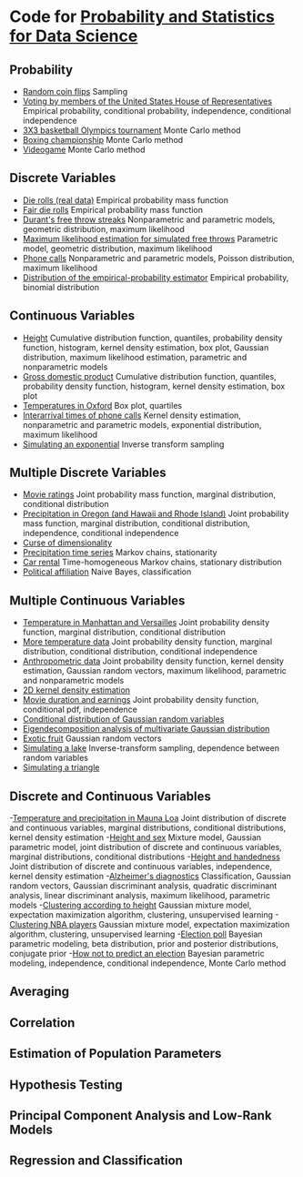 # Code for [Probability and Statistics for Data Science](https://www.ps4ds.net/) 

## Probability

  - [Random coin flips](https://github.com/cfgranda/ps4ds/blob/main/probability/random_coin_flips_table.ipynb) Sampling
  - [Voting by members of the United States House of Representatives](https://github.com/cfgranda/ps4ds/blob/main/probability/US_congress_votes.ipynb)
    Empirical probability, conditional probability, independence, conditional independence
  - [3X3 basketball Olympics tournament](https://github.com/cfgranda/ps4ds/blob/main/probability/olympics_3x3_basketball.ipynb) Monte Carlo method
  - [Boxing championship](https://github.com/cfgranda/ps4ds/blob/main/probability/boxing_championship_exercise.ipynb) Monte Carlo method
  - [Videogame](https://github.com/cfgranda/ps4ds/blob/main/probability/videogame_exercise.ipynb) Monte Carlo method

## Discrete Variables

  - [Die rolls (real data)](https://github.com/cfgranda/ps4ds/blob/main/discrete_variables/die_histogram.ipynb) Empirical probability mass function
  - [Fair die rolls](https://github.com/cfgranda/ps4ds/blob/main/discrete_variables/fair_die.ipynb) Empirical probability mass function
  - [Durant's free throw streaks](https://github.com/cfgranda/ps4ds/blob/main/discrete_variables/free_throw_streaks_Durant.ipynb) Nonparametric and parametric models, geometric distribution, maximum likelihood
  - [Maximum likelihood estimation for simulated free throws](https://github.com/cfgranda/ps4ds/blob/main/discrete_variables/simulated_free_throws_maximum_likelihood.ipynb) Parametric model, geometric distribution, maximum likelihood
  - [Phone calls](https://github.com/cfgranda/ps4ds/blob/main/discrete_variables/call_center_parametric_vs_nonparametric_models.ipynb) Nonparametric and parametric models, Poisson distribution, maximum likelihood
  - [Distribution of the empirical-probability estimator](https://github.com/cfgranda/ps4ds/blob/main/discrete_variables/empirical_probability_distribution.ipynb) Empirical probability, binomial distribution

## Continuous Variables

  - [Height](https://github.com/cfgranda/ps4ds/blob/main/continuous_variables/height_distribution.ipynb) Cumulative distribution function, quantiles, probability density function, histogram, kernel density estimation, box plot, Gaussian distribution, maximum likelihood estimation, parametric and nonparametric models
  - [Gross domestic product](https://github.com/cfgranda/ps4ds/blob/main/continuous_variables/gdp.ipynb) Cumulative distribution function, quantiles, probability density function, histogram, kernel density estimation, box plot
  - [Temperatures in Oxford](https://github.com/cfgranda/ps4ds/blob/main/continuous_variables/oxford_temperatures.ipynb) Box plot, quartiles
  - [Interarrival times of phone calls](https://github.com/cfgranda/ps4ds/blob/main/continuous_variables/call_center_interarrival_times.ipynb) Kernel density estimation, nonparametric and parametric models, exponential distribution, maximum likelihood
  - [Simulating an exponential](https://github.com/cfgranda/ps4ds/blob/main/continuous_variables/simulating_an_exponential.ipynb) Inverse transform sampling

## Multiple Discrete Variables

- [Movie ratings](https://github.com/cfgranda/ps4ds/blob/main/multiple_discrete_variables/movie_ratings.ipynb) Joint probability mass function, marginal distribution, conditional distribution 
- [Precipitation in Oregon (and Hawaii and Rhode Island)](https://github.com/cfgranda/ps4ds/blob/main/multiple_discrete_variables/precipitation.ipynb) Joint probability mass function, marginal distribution, conditional distribution, independence, conditional independence
- [Curse of dimensionality](https://github.com/cfgranda/ps4ds/blob/main/multiple_discrete_variables/curse_of_dimensionality.ipynb) 
- [Precipitation time series](https://github.com/cfgranda/ps4ds/blob/main/multiple_discrete_variables/markov_chain_precipitation.ipynb) Markov chains, stationarity
- [Car rental](https://github.com/cfgranda/ps4ds/blob/main/multiple_discrete_variables/car_rental.ipynb) Time-homogeneous Markov chains, stationary distribution
- [Political affiliation](https://github.com/cfgranda/ps4ds/blob/main/multiple_discrete_variables/naive_bayes_political_affiliation.ipynb) Naive Bayes, classification
  
## Multiple Continuous Variables

- [Temperature in Manhattan and Versailles](https://github.com/cfgranda/ps4ds/blob/main/multiple_continuous_variables/temperatures.ipynb) Joint probability density function, marginal distribution, conditional distribution
- [More temperature data](https://github.com/cfgranda/ps4ds/blob/main/multiple_continuous_variables/temperatures_conditional_independence.ipynb) Joint probability density function, marginal distribution, conditional distribution, conditional independence
- [Anthropometric data](https://github.com/cfgranda/ps4ds/blob/main/multiple_continuous_variables/anthropometric_data_gaussian.ipynb) Joint probability density function, kernel density estimation, Gaussian random vectors, maximum likelihood, parametric and nonparametric models
- [2D kernel density estimation](https://github.com/cfgranda/ps4ds/blob/main/multiple_continuous_variables/kernel_density_estimation_2D.ipynb)
- [Movie duration and earnings](https://github.com/cfgranda/ps4ds/blob/main/multiple_continuous_variables/movie_duration_earnings.ipynb) Joint probability density function, conditional pdf, independence
- [Conditional distribution of Gaussian random variables](https://github.com/cfgranda/ps4ds/blob/main/multiple_continuous_variables/gaussian_2D_conditionals.ipynb)
- [Eigendecomposition analysis of multivariate Gaussian distribution](https://github.com/cfgranda/ps4ds/blob/main/multiple_continuous_variables/gaussian_2D_eigendecomposition.ipynb)
- [Exotic fruit](https://github.com/cfgranda/ps4ds/blob/main/multiple_continuous_variables/exotic_fruit_exercise.ipynb) Gaussian random vectors
- [Simulating a lake](https://github.com/cfgranda/ps4ds/blob/main/multiple_continuous_variables/simulating_lake.ipynb) Inverse-transform sampling, dependence between random variables
- [Simulating a triangle](https://github.com/cfgranda/ps4ds/blob/main/multiple_continuous_variables/simulating_triangle.ipynb)

## Discrete and Continuous Variables

-[Temperature and precipitation in Mauna Loa](https://github.com/cfgranda/ps4ds/blob/main/discrete_and_continuous_variables/temperature_and_precipitation.ipynb) Joint distribution of discrete and continuous variables, marginal distributions, conditional distributions, kernel density estimation
-[Height and sex](https://github.com/cfgranda/ps4ds/blob/main/discrete_and_continuous_variables/height_and_sex.ipynb) Mixture model, Gaussian parametric model, joint distribution of discrete and continuous variables, marginal distributions, conditional distributions
-[Height and handedness](https://github.com/cfgranda/ps4ds/blob/main/discrete_and_continuous_variables/height_handedness.ipynb) Joint distribution of discrete and continuous variables, independence, kernel density estimation
-[Alzheimer's diagnostics](https://github.com/cfgranda/ps4ds/blob/main/discrete_and_continuous_variables/alzheimers_gaussian_discriminant_analysis.ipynb) Classification, Gaussian random vectors, Gaussian discriminant analysis, quadratic discriminant analysis, linear discriminant analysis, maximum likelihood, parametric models
-[Clustering according to height](https://github.com/cfgranda/ps4ds/blob/main/discrete_and_continuous_variables/height_and_sex_gaussian_mixture_model.ipynb) Gaussian mixture model, expectation maximization algorithm, clustering, unsupervised learning
-[Clustering NBA players](https://github.com/cfgranda/ps4ds/blob/main/discrete_and_continuous_variables/nba_gaussian_mixture_model.ipynb) Gaussian mixture model, expectation maximization algorithm, clustering, unsupervised learning
-[Election poll](https://github.com/cfgranda/ps4ds/blob/main/discrete_and_continuous_variables/election_Bayesian_analysis.ipynb) Bayesian parametric modeling, beta distribution, prior and posterior distributions, conjugate prior
-[How not to predict an election](https://github.com/cfgranda/ps4ds/blob/main/discrete_and_continuous_variables/how_not_to_predict_an_election.ipynb) Bayesian parametric modeling, independence, conditional independence, Monte Carlo method

## Averaging
## Correlation
## Estimation of Population Parameters
## Hypothesis Testing
## Principal Component Analysis and Low-Rank Models
## Regression and Classification
